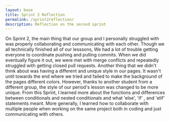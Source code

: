 ```yaml
---
layout: base
title: Sprint 2 Reflection 
permalink: /sprint2reflection/
description: Reflection on the second sprint
---
```

<p>On Sprint 2, the main thing that our group and I personally struggled with was properly collaborating and communicating with each other. Though we all technically finished all of our lesssons, We had a lot of trouble getting everyone to coordinate pushing and pulling commits. When we did eventually figure it out, we were met with merge conflicts and repeatedly struggled with getting closed pull requests. Another thing that we didn't think about was having a different and unique style in our pages. It wasn't until towards the end where we tried and failed to make the background of the pages different colors. However, thanks to another student from a different group, the style of our period's lesson was changed to be more unique. From this Sprint, I learned more about the functions and differences between conditionals and nested conditionals and what 'else', 'if' , and 'elif' statements meant. More generally, I learned how to collaborate with multiple people when working on the same project both in coding and just communicating with others.</p>